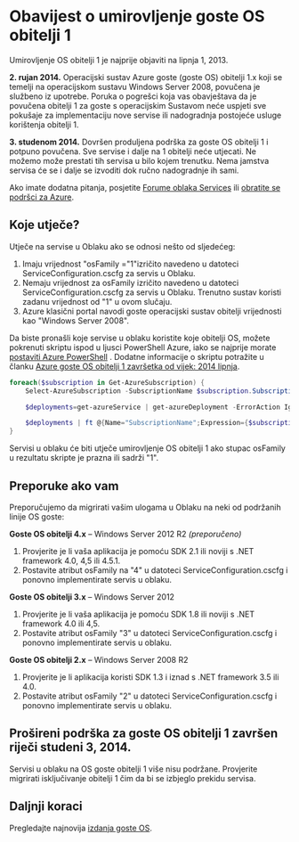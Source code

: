 <properties
   pageTitle="OS za goste obitelji 1 umirovljenje obratite pozornost na to | Microsoft Azure"
   description="Pruža informacije o kada se dogodilo umirovljenje Azure goste OS obitelji 1 i kako odrediti ako postoji pogreška"
   services="cloud-services"
   documentationCenter="na"
   authors="raiye"
   manager="timlt"
   editor=""/>

<tags
   ms.service="cloud-services"
   ms.devlang="na"
   ms.topic="article"
   ms.tgt_pltfrm="na"
   ms.workload="tbd"
   ms.date="10/24/2016"
   ms.author="raiye"/>



# <a name="guest-os-family-1-retirement-notice"></a>Obavijest o umirovljenje goste OS obitelji 1

Umirovljenje OS obitelji 1 je najprije objaviti na lipnja 1, 2013.

**2. rujan 2014.** Operacijski sustav Azure goste (goste OS) obitelji 1.x koji se temelji na operacijskom sustavu Windows Server 2008, povučena je službeno iz upotrebe. Poruka o pogrešci koja vas obavještava da je povučena obitelji 1 za goste s operacijskim Sustavom neće uspjeti sve pokušaje za implementaciju nove servise ili nadogradnja postojeće usluge korištenja obitelji 1.

**3. studenom 2014.** Dovršen produljena podrška za goste OS obitelji 1 i potpuno povučena. Sve servise i dalje na 1 obitelji neće utjecati. Ne možemo može prestati tih servisa u bilo kojem trenutku. Nema jamstva servisa će se i dalje se izvoditi dok ručno nadogradnje ih sami.

Ako imate dodatna pitanja, posjetite [Forume oblaka Services](http://social.msdn.microsoft.com/Forums/home?forum=windowsazuredevelopment&filter=alltypes&sort=lastpostdesc) ili [obratite se podršci za Azure](https://azure.microsoft.com/support/options/).




## <a name="are-you-affected"></a>Koje utječe?

Utječe na servise u Oblaku ako se odnosi nešto od sljedećeg:

1. Imaju vrijednost "osFamily ="1"izričito navedeno u datoteci ServiceConfiguration.cscfg za servis u Oblaku.
2. Nemaju vrijednost za osFamily izričito navedeno u datoteci ServiceConfiguration.cscfg za servis u Oblaku. Trenutno sustav koristi zadanu vrijednost od "1" u ovom slučaju.
3. Azure klasični portal navodi goste operacijski sustav obitelji vrijednosti kao "Windows Server 2008".

Da biste pronašli koje servise u oblaku koristite koje obitelji OS, možete pokrenuti skriptu ispod u ljusci PowerShell Azure, iako se najprije morate [postaviti Azure PowerShell](../powershell-install-configure.md) . Dodatne informacije o skriptu potražite u članku [Azure goste OS obitelji 1 završetka od vijek: 2014 lipnja](http://blogs.msdn.com/b/ryberry/archive/2014/04/02/azure-guest-os-family-1-end-of-life-june-2014.aspx). 

```Powershell
foreach($subscription in Get-AzureSubscription) {
    Select-AzureSubscription -SubscriptionName $subscription.SubscriptionName

    $deployments=get-azureService | get-azureDeployment -ErrorAction Ignore | where {$_.SdkVersion -NE ""}

    $deployments | ft @{Name="SubscriptionName";Expression={$subscription.SubscriptionName}}, ServiceName, SdkVersion, Slot, @{Name="osFamily";Expression={(select-xml -content $_.configuration -xpath "/ns:ServiceConfiguration/@osFamily" -namespace $namespace).node.value }}, osVersion, Status, URL
}
```

Servisi u oblaku će biti utječe umirovljenje OS obitelji 1 ako stupac osFamily u rezultatu skripte je prazna ili sadrži "1".

## <a name="recommendations-if-you-are-affected"></a>Preporuke ako vam

Preporučujemo da migrirati vašim ulogama u Oblaku na neki od podržanih linije OS goste:

**Goste OS obitelji 4.x** – Windows Server 2012 R2 *(preporučeno)*

1. Provjerite je li vaša aplikacija je pomoću SDK 2.1 ili noviji s .NET framework 4.0, 4,5 ili 4.5.1.
2. Postavite atribut osFamily na "4" u datoteci ServiceConfiguration.cscfg i ponovno implementirate servis u oblaku.


**Goste OS obitelji 3.x** – Windows Server 2012

1. Provjerite je li vaša aplikacija je pomoću SDK 1.8 ili noviji s .NET framework 4.0 ili 4,5.
2. Postavite atribut osFamily "3" u datoteci ServiceConfiguration.cscfg i ponovno implementirate servis u oblaku.


**Goste OS obitelji 2.x** – Windows Server 2008 R2

1. Provjerite je li aplikacija koristi SDK 1.3 i iznad s .NET framework 3.5 ili 4.0.
2. Postavite atribut osFamily "2" u datoteci ServiceConfiguration.cscfg i ponovno implementirate servis u oblaku.


## <a name="extended-support-for-guest-os-family-1-ended-nov-3-2014"></a>Prošireni podrška za goste OS obitelji 1 završen riječi studeni 3, 2014.
Servisi u oblaku na OS goste obitelji 1 više nisu podržane. Provjerite migrirati isključivanje obitelji 1 čim da bi se izbjeglo prekidu servisa.  

## <a name="next-steps"></a>Daljnji koraci
Pregledajte najnovija [izdanja goste OS](cloud-services-guestos-update-matrix.md).
